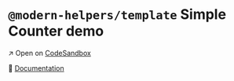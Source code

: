 # `@modern-helpers/template` Simple Counter demo

:arrow_upper_right: Open on [CodeSandbox](https://codesandbox.io/s/github/fullwebdev/fullwebdev/tree/master/demos/helpers/template-simple-counter/)

:book: [Documentation](https://fullweb.dev/helpers)
